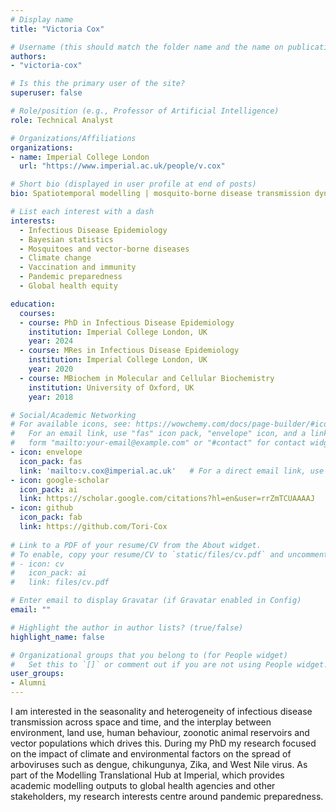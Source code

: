 ```yaml
---
# Display name
title: "Victoria Cox"

# Username (this should match the folder name and the name on publications)
authors:
- "victoria-cox"

# Is this the primary user of the site?
superuser: false

# Role/position (e.g., Professor of Artificial Intelligence)
role: Technical Analyst

# Organizations/Affiliations
organizations:
- name: Imperial College London
  url: "https://www.imperial.ac.uk/people/v.cox"

# Short bio (displayed in user profile at end of posts)
bio: Spatiotemporal modelling | mosquito-borne disease transmission dynamics | pandemic preparedness 

# List each interest with a dash
interests:
  - Infectious Disease Epidemiology
  - Bayesian statistics
  - Mosquitoes and vector-borne diseases
  - Climate change
  - Vaccination and immunity
  - Pandemic preparedness
  - Global health equity

education:
  courses:
  - course: PhD in Infectious Disease Epidemiology
    institution: Imperial College London, UK
    year: 2024
  - course: MRes in Infectious Disease Epidemiology
    institution: Imperial College London, UK
    year: 2020
  - course: MBiochem in Molecular and Cellular Biochemistry
    institution: University of Oxford, UK
    year: 2018

# Social/Academic Networking
# For available icons, see: https://wowchemy.com/docs/page-builder/#icons
#   For an email link, use "fas" icon pack, "envelope" icon, and a link in the
#   form "mailto:your-email@example.com" or "#contact" for contact widget.
- icon: envelope
  icon_pack: fas
  link: 'mailto:v.cox@imperial.ac.uk'   # For a direct email link, use "mailto:test@example.org".
- icon: google-scholar
  icon_pack: ai
  link: https://scholar.google.com/citations?hl=en&user=rrZmTCUAAAAJ
- icon: github
  icon_pack: fab
  link: https://github.com/Tori-Cox
  
# Link to a PDF of your resume/CV from the About widget.
# To enable, copy your resume/CV to `static/files/cv.pdf` and uncomment the lines below.
# - icon: cv
#   icon_pack: ai
#   link: files/cv.pdf

# Enter email to display Gravatar (if Gravatar enabled in Config)
email: ""

# Highlight the author in author lists? (true/false)
highlight_name: false

# Organizational groups that you belong to (for People widget)
#   Set this to `[]` or comment out if you are not using People widget.
user_groups:
- Alumni
---
```


I am interested in the seasonality and heterogeneity of infectious disease transmission across space and time, and the interplay between environment, land use, human behaviour, zoonotic animal reservoirs and vector populations which drives this. During my PhD my research focused on the impact of climate and environmental factors on the spread of arboviruses such as dengue, chikungunya, Zika, and West Nile virus. As part of the Modelling Translational Hub at Imperial, which provides academic modelling outputs to global health agencies and other stakeholders, my research interests centre around pandemic preparedness. 

